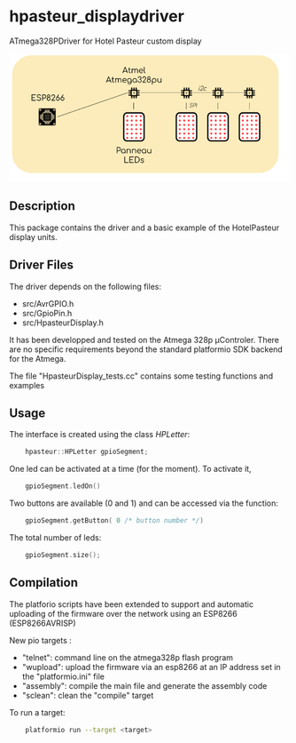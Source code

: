 # hpasteur_displaydriver
ATmega328PDriver for Hotel Pasteur custom display


![](img/affichage.png?raw=true)

## Description

This package contains the driver and a basic example of the HotelPasteur display units.

## Driver Files
The driver depends on the following files:
 * src/AvrGPIO.h
 * src/GpioPin.h
 * src/HpasteurDisplay.h

It has been developped and tested on the Atmega 328p µControler.
There are no specific requirements beyond the standard platformio SDK backend for the Atmega.

The file "HpasteurDisplay_tests.cc" contains some testing functions and examples

## Usage

The interface is created using the class *HPLetter*:
```c++
    hpasteur::HPLetter gpioSegment;
```

One led can be activated at a time (for the moment). To activate it,
```c++
    gpioSegment.ledOn()
```

Two buttons are available (0 and 1) and can be accessed via the function:
```c++
    gpioSegment.getButton( 0 /* button number */)
```

The total number of leds:
```c++
    gpioSegment.size();
```

## Compilation
The platforio scripts have been extended to support and automatic uploading of the firmware over the network using an ESP8266 (ESP8266AVRISP)

New pio targets :
 * "telnet":   command line on the atmega328p flash program
 * "wupload":  upload the firmware via an esp8266 at an IP address set in the "platformio.ini" file
 * "assembly": compile the main file and generate the assembly code
 * "sclean":   clean the "compile" target

To run a target:
```bash
    platformio run --target <target>
```
